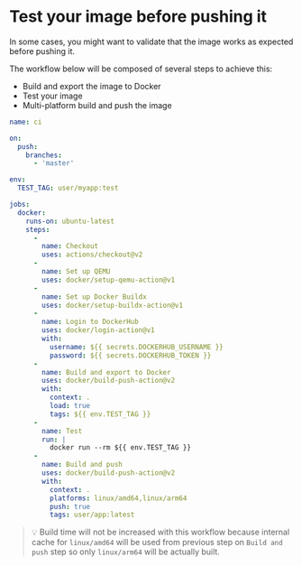 # Test your image before pushing it

In some cases, you might want to validate that the image works as expected
before pushing it.

The workflow below will be composed of several steps to achieve this:
* Build and export the image to Docker
* Test your image
* Multi-platform build and push the image

```yaml
name: ci

on:
  push:
    branches:
      - 'master'

env:
  TEST_TAG: user/myapp:test

jobs:
  docker:
    runs-on: ubuntu-latest
    steps:
      -
        name: Checkout
        uses: actions/checkout@v2
      -
        name: Set up QEMU
        uses: docker/setup-qemu-action@v1
      -
        name: Set up Docker Buildx
        uses: docker/setup-buildx-action@v1
      -
        name: Login to DockerHub
        uses: docker/login-action@v1
        with:
          username: ${{ secrets.DOCKERHUB_USERNAME }}
          password: ${{ secrets.DOCKERHUB_TOKEN }}
      -
        name: Build and export to Docker
        uses: docker/build-push-action@v2
        with:
          context: .
          load: true
          tags: ${{ env.TEST_TAG }}
      -
        name: Test
        run: |
          docker run --rm ${{ env.TEST_TAG }}
      -
        name: Build and push
        uses: docker/build-push-action@v2
        with:
          context: .
          platforms: linux/amd64,linux/arm64
          push: true
          tags: user/app:latest
```

> :bulb: Build time will not be increased with this workflow because internal
> cache for `linux/amd64` will be used from previous step on `Build and push`
> step so only `linux/arm64` will be actually built.
